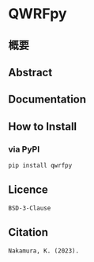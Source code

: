 # QWRFpy

## 概要

## Abstract

## Documentation

## How to Install
### via PyPI

```
pip install qwrfpy
```

## Licence
`BSD-3-Clause`

## Citation
```
Nakamura, K. (2023).
```
